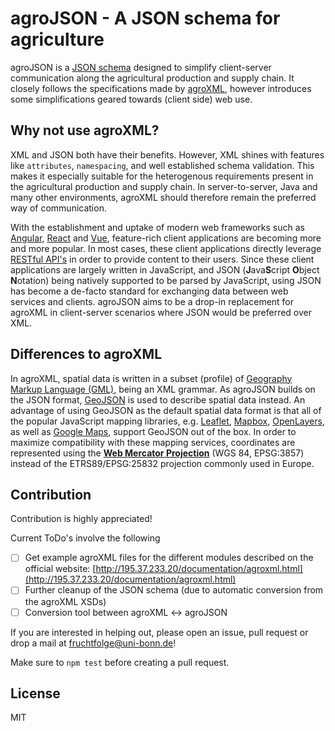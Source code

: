 # agroJSON - A JSON schema for agriculture
agroJSON is a [JSON schema]() designed to simplify client-server communication along the agricultural production and supply chain. It closely follows the specifications made by 
[agroXML](http://195.37.233.20/), however introduces some simplifications geared towards (client side) web use.

## Why not use agroXML?
XML and JSON both have their benefits. However, XML shines with features like
`attributes`, `namespacing`, and well established schema validation. This makes it 
especially suitable for the heterogenous requirements present in the agricultural 
production and supply chain. In server-to-server, Java and many other environments, agroXML should therefore remain the preferred way of communication.

With the establishment and uptake of modern web frameworks such as [Angular](https://angularjs.org/), 
[React](https://reactjs.org/) and [Vue](https://vuejs.org/), feature-rich client 
applications are becoming more and more popular. In most cases, these client applications
directly leverage [RESTful API's](https://de.wikipedia.org/wiki/Representational_State_Transfer) in order 
to provide content to their users. Since these client applications are largely written in 
JavaScript, and JSON (**J**ava**S**cript **O**bject **N**otation) being natively supported to be parsed by JavaScript, using JSON has become a de-facto standard for exchanging data between web services and clients. agroJSON aims to be a drop-in replacement for agroXML in client-server scenarios where JSON would be preferred over XML.

## Differences to agroXML
In agroXML, spatial data is written in a subset (profile) of [Geography Markup Language (GML)](https://www.opengeospatial.org/standards/gml), being an XML grammar. As agroJSON builds on the JSON format, [GeoJSON](https://de.wikipedia.org/wiki/GeoJSON) is used to describe spatial data instead. An advantage of using GeoJSON as the default spatial data format is that all of the popular JavaScript mapping libraries, e.g. [Leaflet](https://leafletjs.com/examples/geojson/), [Mapbox](https://docs.mapbox.com/mapbox-gl-js/example/geojson-polygon/), [OpenLayers](https://openlayers.org/en/latest/examples/geojson.html), as well as [Google Maps](https://developers.google.com/maps/documentation/javascript/datalayer), support GeoJSON out of the box.
In order to maximize compatibility with these mapping services, coordinates are
represented using the [**Web Mercator Projection**](https://en.wikipedia.org/wiki/Web_Mercator_projection) (WGS 84, EPSG:3857) instead of the ETRS89/EPSG:25832 projection commonly used in Europe.

## Contribution
Contribution is highly appreciated!

Current ToDo's involve the following

 - [ ] Get example agroXML files for the different modules described on the official website: [http://195.37.233.20/documentation/agroxml.html](http://195.37.233.20/documentation/agroxml.html)
 - [ ] Further cleanup of the JSON schema (due to automatic conversion from the agroXML XSDs)
 - [ ] Conversion tool between agroXML <-> agroJSON

 If you are interested in helping out, please open an issue, pull request or drop a mail at [fruchtfolge@uni-bonn.de](mailto:fruchtfolge@uni-bonn.de)!
 
 Make sure to `npm test` before creating a pull request.

## License
MIT